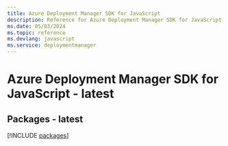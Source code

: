 ```yaml
---
title: Azure Deployment Manager SDK for JavaScript
description: Reference for Azure Deployment Manager SDK for JavaScript
ms.date: 05/03/2024
ms.topic: reference
ms.devlang: javascript
ms.service: deploymentmanager
---
```

# Azure Deployment Manager SDK for JavaScript - latest
## Packages - latest
[!INCLUDE [packages](deployment-manager-index.md)]